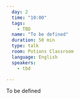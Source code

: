 ```yaml
---
  day: 2
  time: "10:00"
  tags:
    - TBD
  name: "To be defined"
  duration: 50 min
  type: talk
  room: Potions Classroom
  language: English
  speakers:
    - tbd

---
```

To be defined
  
